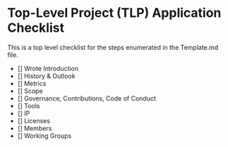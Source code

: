 # Top-Level Project (TLP) Application Checklist

This is a top level checklist for the steps enumerated in the Template.md file.

- [] Wrote Introduction
- [] History & Outlook
- [] Metrics
- [] Scope
- [] Governance, Contributions, Code of Conduct
- [] Tools
- [] IP
- [] Licenses
- [] Members
- [] Working Groups


